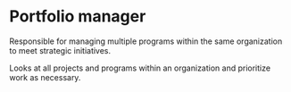 # Portfolio manager

Responsible for managing multiple programs within the same organization to meet strategic initiatives. 

Looks at all projects and programs within an organization and prioritize work as necessary.